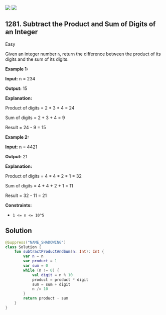 [![](https://img.shields.io/github/stars/javadev/LeetCode-in-Kotlin?label=Stars&style=flat-square)](https://github.com/javadev/LeetCode-in-Kotlin)
[![](https://img.shields.io/github/forks/javadev/LeetCode-in-Kotlin?label=Fork%20me%20on%20GitHub%20&style=flat-square)](https://github.com/javadev/LeetCode-in-Kotlin/fork)

## 1281\. Subtract the Product and Sum of Digits of an Integer

Easy

Given an integer number `n`, return the difference between the product of its digits and the sum of its digits.

**Example 1:**

**Input:** n = 234

**Output:** 15

**Explanation:**

Product of digits = 2 \* 3 \* 4 = 24

Sum of digits = 2 + 3 + 4 = 9

Result = 24 - 9 = 15

**Example 2:**

**Input:** n = 4421

**Output:** 21

**Explanation:**

Product of digits = 4 \* 4 \* 2 \* 1 = 32

Sum of digits = 4 + 4 + 2 + 1 = 11

Result = 32 - 11 = 21

**Constraints:**

*   `1 <= n <= 10^5`

## Solution

```kotlin
@Suppress("NAME_SHADOWING")
class Solution {
    fun subtractProductAndSum(n: Int): Int {
        var n = n
        var product = 1
        var sum = 0
        while (n != 0) {
            val digit = n % 10
            product = product * digit
            sum = sum + digit
            n /= 10
        }
        return product - sum
    }
}
```